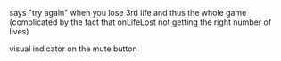 



says "try again" when you lose 3rd life and thus the whole game (complicated by the fact that onLifeLost not getting the right number of lives)


visual indicator on the mute button
